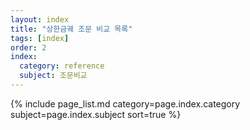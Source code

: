 ```yaml
---
layout: index
title: "상한금궤 조문 비교 목록"
tags: [index]
order: 2
index:
  category: reference
  subject: 조문비교
---
```



{% include page_list.md category=page.index.category subject=page.index.subject sort=true %}
